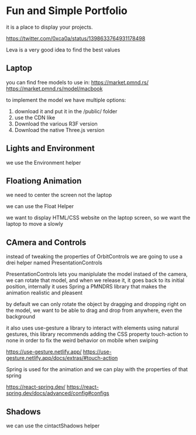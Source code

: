 # Fun and Simple Portfolio
it is a place to display your projects.

https://twitter.com/0xca0a/status/1398633764931178498

Leva is a very good idea to find the best values 

## Laptop

you can find free models  to use in: 
https://market.pmnd.rs/
https://market.pmnd.rs/model/macbook

to implement the model we have multiple options:
 1. download it and put it in the /public/ folder
 2. use the CDN like 
 3. Download the various R3F version
 4. Download the native Three.js version

## Lights and Environment
we use the Environment helper

## Floationg Animation
we need to center the screen not the laptop 

we can use the Float Helper

we want to display HTML/CSS website on the laptop screen, so we want the laptop to move a slowly

## CAmera and Controls
instead of tweaking the properties of OrbitControls we are going to use a drei helper named PresentationControls

PresentationControls lets you maniplulate the model instaed of the camera, we can rotate that model, and when we release it, it goes back to its initial position, internally it uses Spring a PMNDRS library that makes the animation realistic and pleasent 

by default we can only rotate the object by dragging and dropping right on the model, we want to be able to drag and drop from anywhere, even the background

it also uses use-gesture a library to interact with elements using natural gestures, this library recommends adding the CSS property touch-action to none in order to fix the weird behavior on mobile when swiping

https://use-gesture.netlify.app/
https://use-gesture.netlify.app/docs/extras/#touch-action
 
Spring is used for the animation and we can play with the properties of that spring  

https://react-spring.dev/
https://react-spring.dev/docs/advanced/config#configs

## Shadows
we can use the cintactShadows helper
